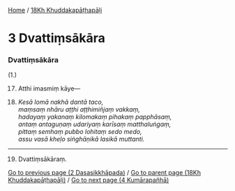 
[Home](/) / [18Kh Khuddakapāṭhapāḷi](../18Kh.md)

# 3 Dvattiṃsākāra

### Dvattiṃsākāra

(1.)

17. Atthi imasmiṃ kāye—

18. _Kesā lomā nakhā dantā taco,_  
_maṃsaṃ nhāru aṭṭhi aṭṭhimiñjaṃ vakkaṃ,_  
_hadayaṃ yakanaṃ kilomakaṃ pihakaṃ papphāsaṃ,_  
_antaṃ antaguṇaṃ udariyaṃ karīsaṃ matthaluṅgaṃ,_  
_pittaṃ semhaṃ pubbo lohitaṃ sedo medo,_  
_assu vasā kheḷo siṅghāṇikā lasikā muttanti._  


---

19. Dvattiṃsākāraṃ.



[Go to previous page (2 Dasasikkhāpada)](2.md) / [Go to parent page (18Kh Khuddakapāṭhapāḷi)](0.md) / [Go to next page (4 Kumārapañhā)](4.md)


